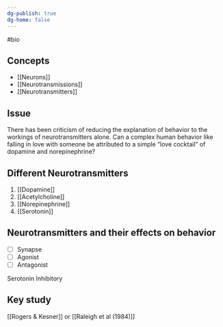 ```yaml
---
dg-publish: true
dg-home: false
---
```

#bio

## Concepts
- [[Neurons]] 
- [[Neurotransmissions]] 
- [[Neurotransmitters]] 
## Issue
There has been criticism of reducing the explanation of behavior to the workings of neurotransmitters alone. Can a complex human behavior like falling in love with someone be attributed to a simple “love cocktail” of dopamine and norepinephrine?
## Different Neurotransmitters
1. [[Dopamine]]
2. [[Acetylcholine]]
3. [[Norepinephrine]]
4. [[Serotonin]] 

## Neurotransmitters and their effects on behavior
- [ ] Synapse
- [ ] Agonist
- [ ] Antagonist

Serotonin
Inhibitory 




## Key study
[[Rogers & Kesner]] 
or
[[Raleigh et al (1984)]] 